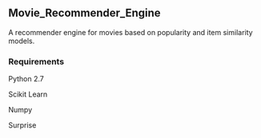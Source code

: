 ## Movie_Recommender_Engine

A recommender engine for movies based on popularity and item similarity models.

### Requirements

Python 2.7

Scikit Learn

Numpy

Surprise
